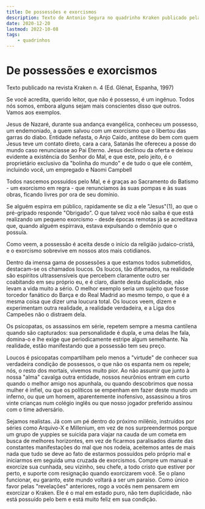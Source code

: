 ```yaml
---
title: De possessões e exorcismos
description: Texto de Antonio Segura no quadrinho Kraken publicado pela editora Figura.
date: 2020-12-20
lastmod: 2022-10-08
tags:
    - quadrinhos
---
```


# De possessões e exorcismos

Texto publicado na revista Kraken n. 4 (Ed. Glénat, Espanha, 1997)

Se você acredita, querido leitor, que não é possesso, é um ingênuo. Todos nós somos, embora alguns sejam mais conscientes disso que outros. Vamos aos exemplos.

Jesus de Nazaré, durante sua andança evangélica, conheceu um possesso, um endemoniado, a quem salvou com um exorcismo que o libertou das garras do diabo. Entidade nefasta, o Anjo Caído, antítese do bem com quem Jesus teve um contato direto, cara a cara, Satanás lhe ofereceu a posse do mundo caso renunciasse ao Pai Eterno. Jesus declinou da oferta e deixou evidente a existência do Senhor do Mal, e que este, pelo jeito, é o proprietário exclusivo da "bolinha do mundo" e de tudo o que ele contém, incluindo você, um empregado e Naomi Campbell

Todos nascemos possuídos pelo Mal, e é graças ao Sacramento do Batismo - um exorcismo em regra - que renunciamos às suas pompas e às suas obras, ficando livres por ora de seu domínio. 

Se alguém espirra em público, rapidamente se diz a ele "Jesus"(1), ao que o pré-gripado responde "Obrigado". O que talvez você não saiba é que está realizando um pequeno exorcismo - desde épocas remotas já se acreditava que, quando alguém espirrava, estava expulsando o demônio que o possuía.

Como veem, a possessão é aceita desde o início da religião judaico-cristã, e o exorcismo sobrevive em nossos atos mais cotidianos.

Dentro da imensa gama de possessões a que estamos todos submetidos, destacam-se os chamados loucos. Os loucos, tão difamados, na realidade são espíritos ultrassensíveis que percebem claramente outro ser coabitando em seu próprio eu, e é claro, diante desta duplicidade, não levam a vida muito a sério. O melhor exemplo seria um sujeito que fosse torcedor fanático do Barça e do Real Madrid ao mesmo tempo, o que é a mesma coisa que dizer uma loucura total. Os loucos veem, dizem e experimentam outra realidade, a realidade verdadeira, e a Liga dos Campeões não o distraem dela.

Os psicopatas, os assassinos em série, repetem sempre a mesma cantilena quando são capturados: sua personalidade é dupla, e uma delas lhe fala, domina-o e lhe exige que periodicamente estripe algum semelhante. Na realidade, estão manifestando que a possessão tem seu preço.

Loucos é psicopatas compartilham pelo menos a "virtude" de conhecer sua verdadeira condição de possessos, o que não os espanta nem os repele; nós, o resto dos mortais, vivemos muito pior. Ao não assumir que junto à nossa "alma" cavalga outra entidade, nossos neurônios entram em curto quando o melhor amigo nos apunhala, ou quando descobrimos que nossa mulher é infiel, ou que os políticos se empenham em fazer deste mundo um inferno, ou que um homem, aparentemente inofensivo, assassinou a tiros vinte crianças num colégio inglês ou que nosso jogador preferido assinou com o time adversário.

Sejamos realistas. Já com um pé dentro do próximo milênio, instruídos por séries como Arquivo-X e Millenium, em vez de nos surpreendermos porque um grupo de yuppies se suicida para viajar na cauda de um cometa em busca de melhores horizontes, em vez de ficarmos paralisados diante das constantes manifestações do mal que nos rodeia, aceitemos antes de mais nada que tudo se deve ao fato de estarmos possuídos pelo próprio mal e iniciarmos em seguida uma cruzada de exorcismos. Compre um manual e exorcize sua cunhada, seu vizinho, seu chefe, a todo cristo que estiver por perto, e suporte com resignação quando exorcizarem você. Se o plano funcionar, eu garanto, este mundo voltará a ser um paraíso. Como único favor pelas "revelações" anteriores, rogo a vocês nem pensarem em exorcizar o Kraken. Ele é o mal em estado puro, não tem duplicidade, não está possuído pelo bem e está muito feliz em sua condição.